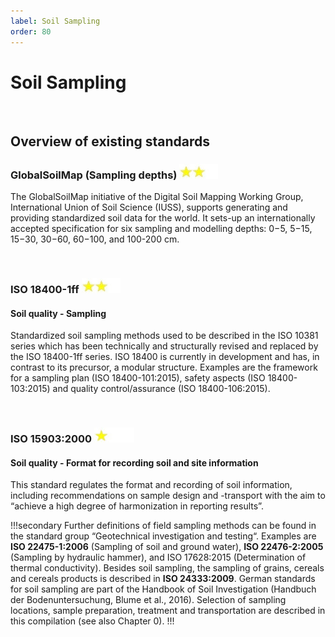 ```yaml
---
label: Soil Sampling
order: 80
---
```

# Soil Sampling

<br>

## Overview of existing standards

### GlobalSoilMap (Sampling depths) ![](/static/img/two_star.jpg)

The GlobalSoilMap initiative of the Digital Soil Mapping Working Group, International Union of Soil Science (IUSS),
supports generating and providing standardized soil data for the world. It sets-up an internationally accepted
specification for six sampling and modelling depths: 0−5, 5−15, 15−30, 30−60, 60−100, and 100-200 cm.

<br>

### ISO 18400-1ff ![](/static/img/two_star.jpg) 
#### Soil quality - Sampling

Standardized soil sampling methods used to be described in the ISO 10381 series which has been technically and
structurally revised and replaced by the ISO 18400-1ff series. ISO 18400 is currently in development and has, in
contrast to its precursor, a modular structure. Examples are the framework for a sampling plan (ISO 18400-101:2015),
safety aspects (ISO 18400-103:2015) and quality control/assurance (ISO 18400-106:2015).

<br>

### ISO 15903:2000 ![](/static/img/one_star.jpg)
#### Soil quality - Format for recording soil and site information

This standard regulates the format and recording of soil information, including
recommendations on sample design and -transport with the aim to “achieve a high degree
of harmonization in reporting results”.


!!!secondary
Further definitions of field sampling methods can be found in the standard group
“Geotechnical investigation and testing“. Examples are **ISO 22475-1:2006** (Sampling of soil
and ground water), **ISO 22476-2:2005** (Sampling by hydraulic hammer), and ISO 17628:2015
(Determination of thermal conductivity). Besides soil sampling, the sampling of grains,
cereals and cereals products is described in **ISO 24333:2009**. German standards for soil
sampling are part of the Handbook of Soil Investigation (Handbuch der Bodenuntersuchung,
Blume et al., 2016). Selection of sampling locations, sample preparation, treatment and
transportation are described in this compilation (see also Chapter 0).
!!!